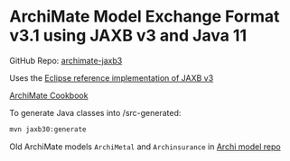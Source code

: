# ArchiMate Model Exchange Format v3.1 using JAXB v3 and Java 11

GitHub Repo: [archimate-jaxb3](https://github.com/john99t/archimate-jaxb3)

Uses the [Eclipse reference implementation of JAXB v3](https://eclipse-ee4j.github.io/jaxb-ri)

[ArchiMate Cookbook](http://www.hosiaisluoma.fi/ArchiMate-Cookbook.pdf)

To generate Java classes into /src-generated:
```bash
mvn jaxb30:generate
```

Old ArchiMate models `ArchiMetal` and `Archinsurance` in [Archi model repo](https://github.com/archimatetool/ArchiModels)